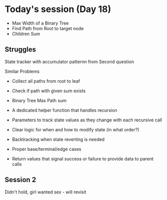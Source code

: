 # Today's session (Day 18)
- Max Width of a Binary Tree
- Find Path from Root to target node
- Children Sum


## Struggles
State tracker with accumulator patternn from Second question

Similar Problems
- Collect all paths from root to leaf
- Check if path with given sum exists
- Binary Tree Max Path sum


- A dedicated helper function that handles recursion
- Parameters to track state values as they change with each recursive call
- Clear logic for when and how to modify state (in what order?)
- Backtracking when state reverting is needed
- Proper base/terminal/edge cases
- Return values that signal success or failure to provide data to parent calls


## Session 2
Didn't hold, girl wanted sex - will revisit